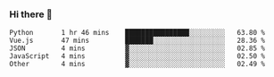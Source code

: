 ### Hi there 👋

<!--START_SECTION:waka-->

```text
Python       1 hr 46 mins    ████████████████░░░░░░░░░   63.80 %
Vue.js       47 mins         ███████░░░░░░░░░░░░░░░░░░   28.36 %
JSON         4 mins          ▓░░░░░░░░░░░░░░░░░░░░░░░░   02.85 %
JavaScript   4 mins          ▓░░░░░░░░░░░░░░░░░░░░░░░░   02.50 %
Other        4 mins          ▓░░░░░░░░░░░░░░░░░░░░░░░░   02.49 %
```

<!--END_SECTION:waka-->

<!--
**Jonas-VanHaeken/Jonas-VanHaeken** is a ✨ _special_ ✨ repository because its `README.md` (this file) appears on your GitHub profile.

Here are some ideas to get you started:

- 🔭 I’m currently working on ...
- 🌱 I’m currently learning ...
- 👯 I’m looking to collaborate on ...
- 🤔 I’m looking for help with ...
- 💬 Ask me about ...
- 📫 How to reach me: ...
- 😄 Pronouns: ...
- ⚡ Fun fact: ...
-->
